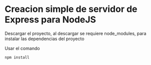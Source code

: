 # Creacion simple de servidor de Express para NodeJS

Descargar el proyecto, al descargar se requiere node_modules, para instalar las dependencias del proyecto


Usar el comando

```
npm install 
```
